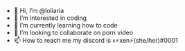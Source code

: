 - 👋 Hi, I’m @loliaria
- 👀 I’m interested in coding 
- 🌱 I’m currently learning how to code
- 💞️ I’m looking to collaborate on porn video
- 📫 How to reach me my discord is ء⚡xen⚡(she/her)#0001
